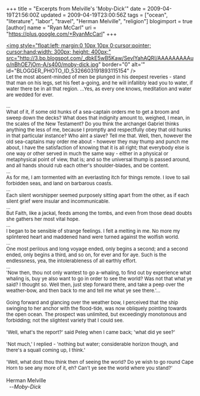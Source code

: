 +++
title = "Excerpts from Melville's 'Moby-Dick'"
date = 2009-04-19T21:56:00Z
updated = 2009-04-19T23:00:56Z
tags = ["ocean", "literature", "labor", "travel", "Herman Melville", "religion"]
blogimport = true
[author]
	name = "Ryan McCarl"
	uri = "https://plus.google.com/+RyanMcCarl"
+++

<a onblur="try {parent.deselectBloggerImageGracefully();} catch(e) {}" href="http://3.bp.blogspot.com/_dbkE5wB5Kaw/SevlYahAQRI/AAAAAAAAAuo/nBhOE7jOm-A/s1600-h/moby-dick.jpg"><img style="float:left; margin:0 10px 10px 0;cursor:pointer; cursor:hand;width: 300px; height: 400px;" src="http://3.bp.blogspot.com/_dbkE5wB5Kaw/SevlYahAQRI/AAAAAAAAAuo/nBhOE7jOm-A/s400/moby-dick.jpg" border="0" alt='" id="BLOGGER_PHOTO_ID_5326603191893115154" /></a><br /><span class="Apple-style-span"  style="font-size:small;">Let the most absent-minded of men be plunged in his deepest reveries - stand that man on his legs, set his feet a-going, and he will infallibly lead you to water, if water there be in all that region. ...Yes, as every one knows, meditation and water are wedded for ever.</span><div><span class="Apple-style-span"  style="font-size:small;">...</span></div><div><span class="Apple-style-span"  style="font-size:small;">What of it, if some old hunks of a sea-captain orders me to get a broom and sweep down the decks? What does that indignity amount to, weighed, I mean, in the scales of the New Testament? Do you think the archangel Gabriel thinks anything the less of me, because I promptly and respectfully obey that old hunks in that particular instance? Who aint a slave? Tell me that. Well, then, however the old sea-captains may order me about - however they may thump and punch me about, I have the satisfaction of knowing that it is all right; that everybody else is one way or other served in much the same way - either in a physical or metaphysical point of view, that is; and so the universal thump is passed around, and all hands should rub each other's shoulder-blades, and be content.</span></div><div><span class="Apple-style-span"  style="font-size:small;">...</span></div><div><span class="Apple-style-span"  style="font-size:small;">As for me, I am tormented with an everlasting itch for things remote. I love to sail forbidden seas, and land on barbarous coasts.</span></div><div><span class="Apple-style-span"  style="font-size:small;">...</span></div><div><span class="Apple-style-span"  style="font-size:small;">Each silent worshipper seemed purposely sitting apart from the other, as if each silent grief were insular and incommunicable.</span></div><div><span class="Apple-style-span"  style="font-size:small;">...</span></div><div><span class="Apple-style-span"  style="font-size:small;">But Faith, like a jackal, feeds among the tombs, and even from those dead doubts she gathers her most vital hope.</span></div><div><span class="Apple-style-span"  style="font-size:small;">...</span></div><div><span class="Apple-style-span"  style="font-size:small;">I began to be sensible of strange feelings. I felt a melting in me. No more my splintered heart and maddened hand were turned against the wolfish world.</span></div><div><span class="Apple-style-span"  style="font-size:small;">...</span></div><div><span class="Apple-style-span"  style="font-size:small;">One most perilous and long voyage ended, only begins a second; and a second ended, only begins a third, and so on, for ever and for aye. Such is the endlessness, yea, the intolerableness of all earthly effort.</span></div><div><span class="Apple-style-span"  style="font-size:small;">...</span></div><div><span class="Apple-style-span"  style="font-size:small;">'Now then, thou not only wantest to go a-whaling, to find out by experience what whaling is, buy ye also want to go in order to see the world? Was not that what ye said? I thought so.  Well then, just step forward there, and take a peep over the weather-bow, and then back to me and tell me what ye see there.'...</span></div><div><span class="Apple-style-span"  style="font-size:small;"><br /></span></div><div><span class="Apple-style-span"  style="font-size:small;">Going forward and glancing over the weather bow, I perceived that the ship swinging to her anchor with the flood-tide, was now obliquely pointing towards the open ocean. The prospect was unlimited, but exceedingly monotonous and forbidding; not the slightest variety that I could see.</span></div><div><span class="Apple-style-span"  style="font-size:small;"><br /></span></div><div><span class="Apple-style-span"  style="font-size:small;">'Well, what's the report?' said Peleg when I came back; 'what did ye see?'</span></div><div><span class="Apple-style-span"  style="font-size:small;"><br /></span></div><div><span class="Apple-style-span"  style="font-size:small;">'Not much,' I replied - 'nothing but water; considerable horizon though, and there's a squall coming up, I think.'</span></div><div><span class="Apple-style-span"  style="font-size:small;"><br /></span></div><div><span class="Apple-style-span"  style="font-size:small;">'Well, what dost thou think then of seeing the world? Do ye wish to go round Cape Horn to see any more of it, eh? Can't ye see the world where you stand?'</span></div><div><br /></div><div>Herman Melville</div><div>  --<span class="Apple-style-span" style="font-style: italic;">Moby-Dick</span></div>
